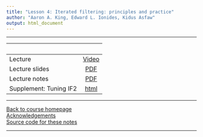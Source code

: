 ```yaml
---
title: "Lesson 4: Iterated filtering: principles and practice"
author: "Aaron A. King, Edward L. Ionides, Kidus Asfaw"
output: html_document
---
```


----------------------

| &nbsp;                 | &nbsp;                    |
|:-----------------------|:-------------------------:|
| Lecture                | [Video]()                 |
| Lecture slides         | [PDF](slides.pdf)         |
| Lecture notes          | [PDF](notes.pdf)          |
| Supplement: Tuning IF2 | [html](if2_settings.html) |

----------------------

[Back to course homepage](../index.html)  
[Acknowledgements](../acknowledge.html)  
[Source code for these notes](http://github.com/kingaa/sbied/tree/master/mif/)  

----------------------
